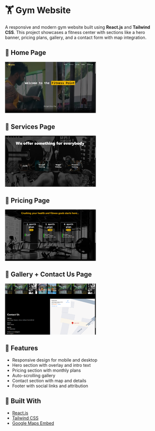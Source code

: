 # 🏋️ Gym Website

A responsive and modern gym website built using **React.js** and **Tailwind CSS**. This project showcases a fitness center with sections like a hero banner, pricing plans, gallery, and a contact form with map integration.

## 📸 Home Page
<p float="left">
  <img src="./screenshots/screenshot1.png" width="300" />
</p>

## 📸 Services Page
<p float="left">
  <img src="./screenshots/screenshot2.png" width="300" />
</p>

## 📸 Pricing Page
<p float="left">
  <img src="./screenshots/screenshot3.png" width="300" />
</p>

## 📸 Gallery + Contact Us Page
<p float="left">
  <img src="./screenshots/screenshot4.png" width="300" />
</p>


## 🚀 Features

- Responsive design for mobile and desktop
- Hero section with overlay and intro text
- Pricing section with monthly plans
- Auto-scrolling gallery
- Contact section with map and details
- Footer with social links and attribution

## 🔧 Built With

- [React.js](https://reactjs.org/)
- [Tailwind CSS](https://tailwindcss.com/)
- [Google Maps Embed](https://www.google.com/maps)


